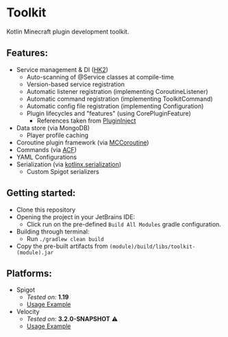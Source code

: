 # Toolkit
Kotlin Minecraft plugin development toolkit.

## Features:
 - Service management & DI ([HK2](https://javaee.github.io/hk2/introduction.html)) 
   - Auto-scanning of @Service classes at compile-time
   - Version-based service registration
   - Automatic listener registration (implementing CoroutineListener)
   - Automatic command registration (implementing ToolkitCommand)
   - Automatic config file registration (implementing Configuration)
   - Plugin lifecycles and "features" (using CorePluginFeature)
     - References taken from [PluginInject](https://github.com/natemort/PluginInject)
 - Data store (via MongoDB)
   - Player profile caching
 - Coroutine plugin framework (via [MCCoroutine](https://github.com/Shynixn/MCCoroutine))
 - Commands (via [ACF](https://github.com/aikar/commands))
 - YAML Configurations
 - Serialization (via [kotlinx.serialization](https://github.com/Kotlin/kotlinx.serialization))
   - Custom Spigot serializers

## Getting started:
 - Clone this repository
 - Opening the project in your JetBrains IDE:
   - Click run on the pre-defined `Build All Modules` gradle configuration.
 - Building through terminal:
   - Run `./gradlew clean build`
 - Copy the pre-built artifacts from `(module)/build/libs/toolkit-(module).jar`

## Platforms:
- Spigot
  - _Tested on:_ **1.19**
  - [Usage Example](https://github.com/GrowlyX/mcplugins-toolkit/tree/master/spigot/example)
- Velocity
  - _Tested on:_ **3.2.0-SNAPSHOT** ⚠️
  - [Usage Example](https://github.com/GrowlyX/mcplugins-toolkit/tree/master/velocity/example)
